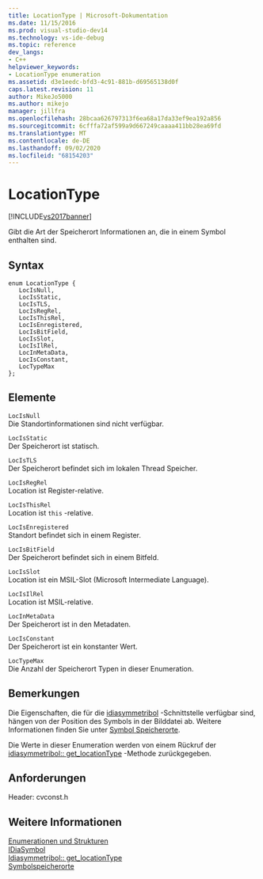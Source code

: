 ```yaml
---
title: LocationType | Microsoft-Dokumentation
ms.date: 11/15/2016
ms.prod: visual-studio-dev14
ms.technology: vs-ide-debug
ms.topic: reference
dev_langs:
- C++
helpviewer_keywords:
- LocationType enumeration
ms.assetid: d3e1eedc-bfd3-4c91-881b-d69565138d0f
caps.latest.revision: 11
author: MikeJo5000
ms.author: mikejo
manager: jillfra
ms.openlocfilehash: 28bcaa626797313f6ea68a17da33ef9ea192a856
ms.sourcegitcommit: 6cfffa72af599a9d667249caaaa411bb28ea69fd
ms.translationtype: MT
ms.contentlocale: de-DE
ms.lasthandoff: 09/02/2020
ms.locfileid: "68154203"
---
```

# <a name="locationtype"></a>LocationType
[!INCLUDE[vs2017banner](../../includes/vs2017banner.md)]

Gibt die Art der Speicherort Informationen an, die in einem Symbol enthalten sind.  
  
## <a name="syntax"></a>Syntax  
  
```cpp#  
enum LocationType {   
   LocIsNull,  
   LocIsStatic,  
   LocIsTLS,  
   LocIsRegRel,  
   LocIsThisRel,  
   LocIsEnregistered,  
   LocIsBitField,  
   LocIsSlot,  
   LocIsIlRel,  
   LocInMetaData,  
   LocIsConstant,  
   LocTypeMax  
};  
```  
  
## <a name="elements"></a>Elemente  
 `LocIsNull`  
 Die Standortinformationen sind nicht verfügbar.  
  
 `LocIsStatic`  
 Der Speicherort ist statisch.  
  
 `LocIsTLS`  
 Der Speicherort befindet sich im lokalen Thread Speicher.  
  
 `LocIsRegRel`  
 Location ist Register-relative.  
  
 `LocIsThisRel`  
 Location ist `this` -relative.  
  
 `LocIsEnregistered`  
 Standort befindet sich in einem Register.  
  
 `LocIsBitField`  
 Der Speicherort befindet sich in einem Bitfeld.  
  
 `LocIsSlot`  
 Location ist ein MSIL-Slot (Microsoft Intermediate Language).  
  
 `LocIsIlRel`  
 Location ist MSIL-relative.  
  
 `LocInMetaData`  
 Der Speicherort ist in den Metadaten.  
  
 `LocIsConstant`  
 Der Speicherort ist ein konstanter Wert.  
  
 `LocTypeMax`  
 Die Anzahl der Speicherort Typen in dieser Enumeration.  
  
## <a name="remarks"></a>Bemerkungen  
 Die Eigenschaften, die für die [idiasymmetribol](../../debugger/debug-interface-access/idiasymbol.md) -Schnittstelle verfügbar sind, hängen von der Position des Symbols in der Bilddatei ab. Weitere Informationen finden Sie unter [Symbol Speicherorte](../../debugger/debug-interface-access/symbol-locations.md).  
  
 Die Werte in dieser Enumeration werden von einem Rückruf der [idiasymmetribol:: get_locationType](../../debugger/debug-interface-access/idiasymbol-get-locationtype.md) -Methode zurückgegeben.  
  
## <a name="requirements"></a>Anforderungen  
 Header: cvconst.h  
  
## <a name="see-also"></a>Weitere Informationen  
 [Enumerationen und Strukturen](../../debugger/debug-interface-access/enumerations-and-structures.md)   
 [IDiaSymbol](../../debugger/debug-interface-access/idiasymbol.md)   
 [Idiasymmetribol:: get_locationType](../../debugger/debug-interface-access/idiasymbol-get-locationtype.md)   
 [Symbolspeicherorte](../../debugger/debug-interface-access/symbol-locations.md)
